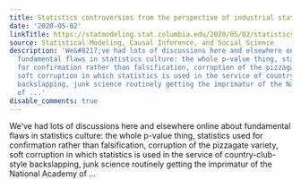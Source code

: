 ```yaml
---
title: Statistics controversies from the perspective of industrial statistics
date: '2020-05-02'
linkTitle: https://statmodeling.stat.columbia.edu/2020/05/02/statistics-controversies-from-the-perspective-of-industrial-statistics/
source: Statistical Modeling, Causal Inference, and Social Science
description: 'We&#8217;ve had lots of discussions here and elsewhere online about
  fundamental flaws in statistics culture: the whole p-value thing, statistics used
  for confirmation rather than falsification, corruption of the pizzagate variety,
  soft corruption in which statistics is used in the service of country-club-style
  backslapping, junk science routinely getting the imprimatur of the National Academy
  of ...'
disable_comments: true
---
```

We&#8217;ve had lots of discussions here and elsewhere online about fundamental flaws in statistics culture: the whole p-value thing, statistics used for confirmation rather than falsification, corruption of the pizzagate variety, soft corruption in which statistics is used in the service of country-club-style backslapping, junk science routinely getting the imprimatur of the National Academy of ...